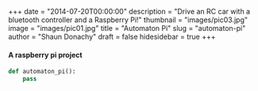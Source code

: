 +++
date = "2014-07-20T00:00:00"
description = "Drive an RC car with a bluetooth controller and a Raspberry Pi!"
thumbnail = "images/pic03.jpg"
image = "images/pic01.jpg"
title = "Automaton Pi"
slug = "automaton-pi"
author = "Shaun Donachy"
draft = false
hidesidebar = true
+++

#### A raspberry pi project

``` python
def automaton_pi():
    pass
```